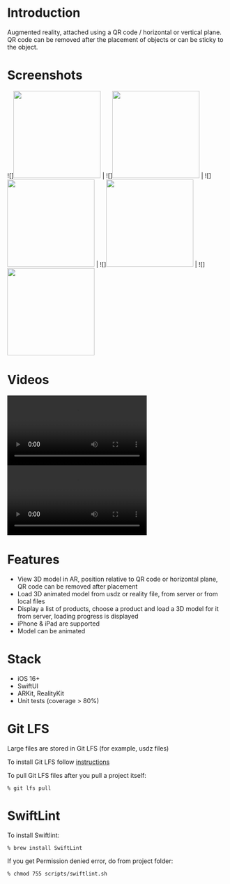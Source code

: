 # Introduction

Augmented reality, attached using a QR code / horizontal or vertical plane. 
QR code can be removed after the placement of objects or can be sticky to the object.

# Screenshots

![]<img src="https://github.com/wzbozon/ViewInAR/blob/master/Screenshots/1.jpg?raw=true"  width="200px">  |  ![]<img src="https://github.com/wzbozon/ViewInAR/blob/master/Screenshots/2.jpg?raw=true"  width="200px"> |  ![]<img src="https://github.com/wzbozon/ViewInAR/blob/master/Screenshots/3.jpg?raw=true"  width="200px"> |  ![]<img src="https://github.com/wzbozon/ViewInAR/blob/master/Screenshots/4.jpg?raw=true"  width="200px"> |  ![]<img src="https://github.com/wzbozon/ViewInAR/blob/master/Screenshots/5.jpg?raw=true"  width="200px">

# Videos

<video width="320" controls>
  <source src="https://github.com/wzbozon/ViewInAR/blob/master/Videos/1.mp4" type="video/mp4">
</video>

<video width="320" controls>
  <source src="https://github.com/wzbozon/ViewInAR/blob/master/Videos/2.mp4" type="video/mp4">
</video>

# Features

- View 3D model in AR, position relative to QR code or horizontal plane, QR code can be removed after placement
- Load 3D animated model from usdz or reality file, from server or from local files
- Display a list of products, choose a product and load a 3D model for it from server, loading progress is displayed
- iPhone & iPad are supported
- Model can be animated

# Stack

- iOS 16+
- SwiftUI
- ARKit, RealityKit
- Unit tests (coverage > 80%)

# Git LFS

Large files are stored in Git LFS (for example, usdz files)

To install Git LFS follow [instructions](https://docs.github.com/en/repositories/working-with-files/managing-large-files/installing-git-large-file-storage)

To pull Git LFS files after you pull a project itself:

    % git lfs pull

# SwiftLint

To install Swiftlint: 

    % brew install SwiftLint

If you get Permission denied error, do from project folder:

    % chmod 755 scripts/swiftlint.sh
